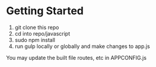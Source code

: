 # Getting Started

1. git clone this repo
2. cd into repo/javascript
3. sudo npm install
4. run gulp locally or globally and make changes to app.js

You may update the built file routes, etc in APPCONFIG.js

